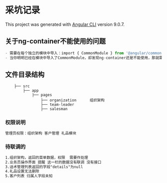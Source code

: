 # 采坑记录

This project was generated with [Angular CLI](https://github.com/angular/angular-cli) version 9.0.7.

## 关于ng-container不能使用的问题
```js
- 需要在每个独立的模块中导入：import { CommonModule } from '@angular/common';
- 当你明明已经在模块中导入了CommonModule，却发现ng-container还是不能使用，那就需要重新启动一下服务，ng的弊端太恶心了
```
## 文件目录结构
```
    ├── src
        ├── app
            ├── pages
                ├── organization      组织架构
                ├── team-leader
                ├── salesman
```
### 权限说明
``` txt
管理员权限：组织架构 客户管理 礼品模块
```
### 待联调的
``` txt
1.组织架构，返回的菜单数据，权限  需要作处理
2.业务员操作界面 提醒 这一栏的数据没有联调 没有接口
3.话术管理列表返回的字段"details"为null
4.礼品设置无法删除
5.客户列表 归属人字段未知
``` 
